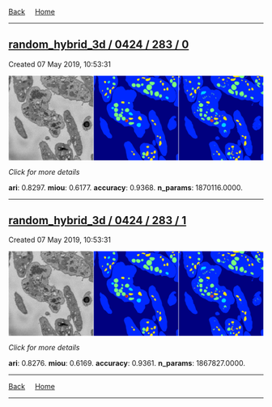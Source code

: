 
[Back](..)&nbsp;&nbsp;&nbsp;&nbsp;&nbsp;[Home](https://leapmanlab.github.io/snapshots)

---

<div class="summary"><a href="0"><h2>random_hybrid_3d / 0424 / 283 / 0</h2></a><p>Created 07 May 2019, 10:53:31
</p><a href="0"><img src="0/media/summary.png" align="center"></a><p>
<i>Click for more details</i>
</p></div>

**ari**: 0.8297. **miou**: 0.6177. **accuracy**: 0.9368. **n_params**: 1870116.0000. 

---

<div class="summary"><a href="1"><h2>random_hybrid_3d / 0424 / 283 / 1</h2></a><p>Created 07 May 2019, 10:53:31
</p><a href="1"><img src="1/media/summary.png" align="center"></a><p>
<i>Click for more details</i>
</p></div>

**ari**: 0.8276. **miou**: 0.6169. **accuracy**: 0.9361. **n_params**: 1867827.0000. 

---

[Back](..)&nbsp;&nbsp;&nbsp;&nbsp;&nbsp;[Home](https://leapmanlab.github.io/snapshots)

---
